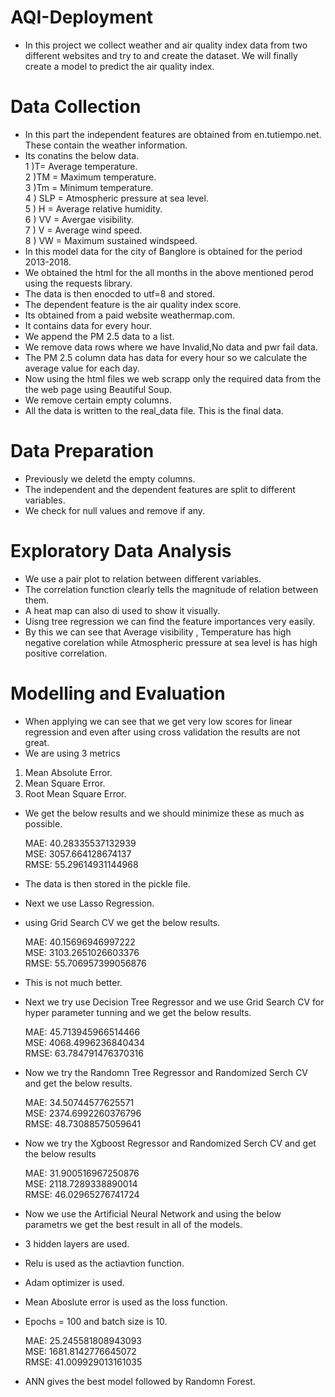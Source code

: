 # AQI-Deployment

- In this project we collect weather and air quality index data from two different websites and try to and create  the dataset. We will finally create a model to predict the air quality index.

# Data Collection

- In this part the independent features are obtained from en.tutiempo.net. These contain the weather information.
- Its conatins the below data.</br>
   1 )T= Average temperature.</br>
   2 )TM = Maximum temperature.</br>
   3 )Tm = Minimum temperature.</br>
   4 ) SLP = Atmospheric pressure at sea level.</br>
   5 ) H = Average relative humidity.</br>
   6 ) VV = Avergae visibility.</br>
   7 ) V = Average wind speed.</br>
   8 ) VW = Maximum sustained windspeed.</br>
- In this model data for the city of Banglore is obtained for the period 2013-2018.
- We obtained the html for the all months in the above mentioned perod using the requests library.
- The data is then enocded to utf=8 and stored.
- The dependent feature is the air quality index score.
- Its obtained from a paid website weathermap.com.
- It contains data for every hour.
- We append the PM 2.5 data to a list.
- We remove data rows where we have Invalid,No data and pwr fail data.
- The PM 2.5 column data has data for every hour so we calculate the average value for each day.
- Now using the html files we web scrapp only the required data from the the web page using Beautiful Soup.
- We remove certain empty columns.
- All the data is written to the real_data file. This is the final data.

# Data Preparation

- Previously we deletd the empty columns.
- The independent and the dependent features are split to different variables.
- We check for null values and remove if any.

# Exploratory Data Analysis

- We use a pair plot to relation between different variables.
- The correlation function clearly  tells the magnitude of relation between them.
- A heat map can also di used to show it visually.
- Uisng tree regression we can find the feature importances very easily.
- By this we can see that Average visibility , Temperature has high negative corelation while Atmospheric pressure at sea level is has    high positive correlation.

# Modelling and Evaluation

- When applying we can see that we get very low scores for linear regression and even after using cross validation the results are not great.
- We are using 3 metrics
 1) Mean Absolute Error.
 2) Mean Square Error.
 3) Root Mean Square Error.
 
- We get the below results and we should minimize these as much as possible.</br>
 
  MAE: 40.28335537132939</br>
  MSE: 3057.664128674137</br>
  RMSE: 55.29614931144968</br>
 
 - The data is then stored in the pickle file.
 
 - Next we use Lasso Regression.
 - using Grid Search CV we get the below results.
 
   MAE: 40.15696946997222</br>
   MSE: 3103.2651026603376</br>
   RMSE: 55.706957399056876</br>
  
- This is not much better.

- Next we try use Decision Tree Regressor and we use Grid Search CV for hyper parameter tunning and we get the below results.

  MAE: 45.713945966514466</br>
  MSE: 4068.4996236840434</br>
  RMSE: 63.784791476370316</br>
  
- Now we try the Randomn Tree Regressor and  Randomized Serch CV and get the below results.


  MAE: 34.50744577625571</br>
  MSE: 2374.6992260376796</br>
  RMSE: 48.73088575059641</br>
  
-  Now  we try the Xgboost Regressor and  Randomized Serch CV and get the below results</br>

   MAE: 31.900516967250876</br>
   MSE: 2118.7289338890014</br>
   RMSE: 46.02965276741724</br>

- Now we use the Artificial Neural Network and using the below parametrs we get the best result in all of the models.

- 3 hidden layers are used.
- Relu is used as the actiavtion function.
- Adam optimizer is used.
- Mean Aboslute error is used as the loss function.
- Epochs = 100 and batch size is 10.

  MAE: 25.245581808943093</br>
  MSE: 1681.8142776645072</br>
  RMSE: 41.009929013161035</br>
  
- ANN gives the best model followed by Randomn Forest.

